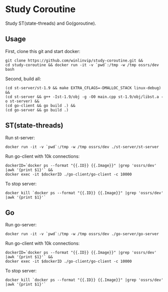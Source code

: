 # Study Coroutine

Study ST(state-threads) and Go(goroutine).

## Usage

First, clone this git and start docker:

```
git clone https://github.com/winlinvip/study-coroutine.git && 
cd study-coroutine && docker run -it -v `pwd`:/tmp -w /tmp ossrs/dev bash
```

Second, build all:

```
(cd st-server/st-1.9 && make EXTRA_CFLAGS=-DMALLOC_STACK linux-debug) &&
(cd st-server && g++ -Ist-1.9/obj -g -O0 main.cpp st-1.9/obj/libst.a -o st-server) &&
(cd go-client && go build .) &&
(cd go-server && go build .)
```

## ST(state-threads)

Run st-server:

```
docker run -it -v `pwd`:/tmp -w /tmp ossrs/dev ./st-server/st-server
```

Run go-client with 10k connections:

```
dockerID=`docker ps --format "{{.ID}} {{.Image}}" |grep 'ossrs/dev' |awk '{print $1}'` &&
docker exec -it $dockerID ./go-client/go-client -c 10000
```

To stop server:

```
docker kill `docker ps --format "{{.ID}} {{.Image}}" |grep 'ossrs/dev' |awk '{print $1}'`
```

## Go

Run go-server:

```
docker run -it -v `pwd`:/tmp -w /tmp ossrs/dev ./go-server/go-server
```

Run go-client with 10k connections:

```
dockerID=`docker ps --format "{{.ID}} {{.Image}}" |grep 'ossrs/dev' |awk '{print $1}'` &&
docker exec -it $dockerID ./go-client/go-client -c 10000
```

To stop server:

```
docker kill `docker ps --format "{{.ID}} {{.Image}}" |grep 'ossrs/dev' |awk '{print $1}'`
```


